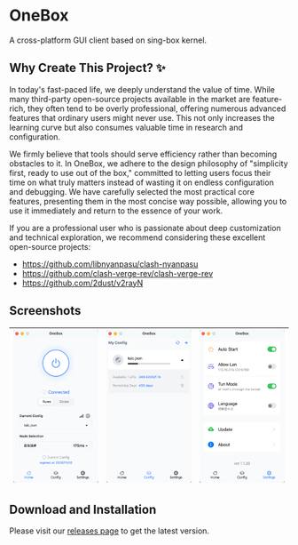 # OneBox

A cross-platform GUI client based on sing-box kernel.

## Why Create This Project? ✨

In today's fast-paced life, we deeply understand the value of time. While many third-party open-source projects available in the market are feature-rich, they often tend to be overly professional, offering numerous advanced features that ordinary users might never use. This not only increases the learning curve but also consumes valuable time in research and configuration.

We firmly believe that tools should serve efficiency rather than becoming obstacles to it. In OneBox, we adhere to the design philosophy of "simplicity first, ready to use out of the box," committed to letting users focus their time on what truly matters instead of wasting it on endless configuration and debugging. We have carefully selected the most practical core features, presenting them in the most concise way possible, allowing you to use it immediately and return to the essence of your work.

If you are a professional user who is passionate about deep customization and technical exploration, we recommend considering these excellent open-source projects:

- https://github.com/libnyanpasu/clash-nyanpasu
- https://github.com/clash-verge-rev/clash-verge-rev
- https://github.com/2dust/v2rayN


## Screenshots

|![Home](./docs/image/en/Home.png)|![Config](./docs/image/en/Config.png)|![Settings](./docs/image/en/Settings.png)|
|:---:|:---:|:---:|

## Download and Installation

Please visit our [releases page](https://github.com/OneOhCloud/OneBox/releases) to get the latest version.